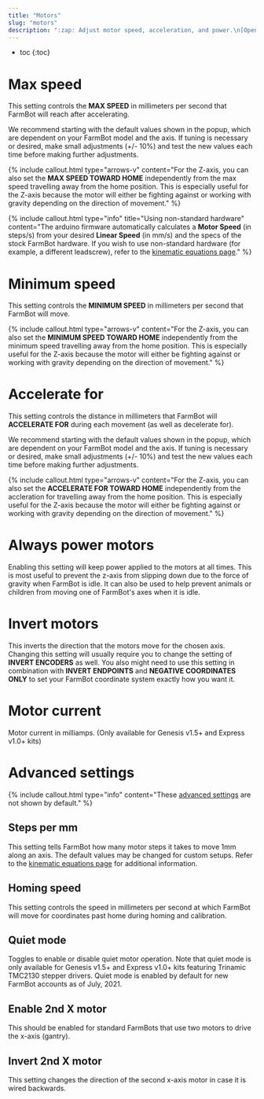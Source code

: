 ```yaml
---
title: "Motors"
slug: "motors"
description: ":zap: Adjust motor speed, acceleration, and power.\n[Open these settings in the app](https://my.farm.bot/app/designer/settings?highlight=motors)"
---
```


* toc
{:toc}


# Max speed

This setting controls the **MAX SPEED** in millimeters per second that FarmBot will reach after accelerating.

We recommend starting with the default values shown in the <i class='fa fa-question-circle'></i> popup, which are dependent on your FarmBot model and the axis. If tuning is necessary or desired, make small adjustments (+/- 10%) and test the new values each time before making further adjustments.

{%
include callout.html
type="arrows-v"
content="For the Z-axis, you can also set the **MAX SPEED TOWARD HOME** independently from the max speed travelling away from the home position. This is especially useful for the Z-axis because the motor will either be fighting against or working with gravity depending on the direction of movement."
%}

{%
include callout.html
type="info"
title="Using non-standard hardware"
content="The arduino firmware automatically calculates a **Motor Speed** (in steps/s) from your desired **Linear Speed** (in mm/s) and the specs of the stock FarmBot hardware. If you wish to use non-standard hardware (for example, a different leadscrew), refer to the [kinematic equations page](../..//FarmBot-OS/arduino-firmware/kinematic-equations.md#convert-motor-speed-into-linear-speed)."
%}

# Minimum speed

This setting controls the **MINIMUM SPEED** in millimeters per second that FarmBot will move.

{%
include callout.html
type="arrows-v"
content="For the Z-axis, you can also set the **MINIMUM SPEED TOWARD HOME** independently from the minimum speed travelling away from the home position. This is especially useful for the Z-axis because the motor will either be fighting against or working with gravity depending on the direction of movement."
%}

# Accelerate for

This setting controls the distance in millimeters that FarmBot will **ACCELERATE FOR** during each movement (as well as decelerate for).

We recommend starting with the default values shown in the <i class='fa fa-question-circle'></i> popup, which are dependent on your FarmBot model and the axis. If tuning is necessary or desired, make small adjustments (+/- 10%) and test the new values each time before making further adjustments.

{%
include callout.html
type="arrows-v"
content="For the Z-axis, you can also set the **ACCELERATE FOR TOWARD HOME** independently from the accleration for travelling away from the home position. This is especially useful for the Z-axis because the motor will either be fighting against or working with gravity depending on the direction of movement."
%}

# Always power motors

Enabling this setting will keep power applied to the motors at all times. This is most useful to prevent the z-axis from slipping down due to the force of gravity when FarmBot is idle. It can also be used to help prevent animals or children from moving one of FarmBot's axes when it is idle.

# Invert motors

This inverts the direction that the motors move for the chosen axis. Changing this setting will usually require you to change the setting of **INVERT ENCODERS** as well. You also might need to use this setting in combination with **INVERT ENDPOINTS** and **NEGATIVE COORDINATES ONLY** to set your FarmBot coordinate system exactly how you want it.

# Motor current

Motor current in milliamps. (Only available for Genesis v1.5+ and Express v1.0+ kits)

# Advanced settings

{%
include callout.html
type="info"
content="These [advanced settings](../settings/parameter-management.md#show-advanced-settings) are not shown by default."
%}

## Steps per mm

This setting tells FarmBot how many motor steps it takes to move 1mm along an axis. The default values may be changed for custom setups. Refer to the [kinematic equations page](../..//FarmBot-OS/arduino-firmware/kinematic-equations.md#calculate-steps-per-mm) for additional information.

## Homing speed

This setting controls the speed in millimeters per second at which FarmBot will move for coordinates past home during homing and calibration.

## Quiet mode

Toggles to enable or disable quiet motor operation. Note that quiet mode is only available for Genesis v1.5+ and Express v1.0+ kits featuring Trinamic TMC2130 stepper drivers. Quiet mode is enabled by default for new FarmBot accounts as of July, 2021.

## Enable 2nd X motor

This should be enabled for standard FarmBots that use two motors to drive the x-axis (gantry).

## Invert 2nd X motor

This setting changes the direction of the second x-axis motor in case it is wired backwards.
